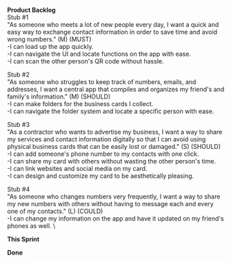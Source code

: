 **Product Backlog** \
Stub #1 \
"As someone who meets a lot of new people every day, I want a quick and easy way to exchange contact information in order to save time and avoid wrong numbers." (M) (MUST) \
-I can load up the app quickly. \
-I can navigate the UI and locate functions on the app with ease. \
-I can scan the other person's QR code without hassle. 

Stub #2 \
"As someone who struggles to keep track of numbers, emails, and addresses, I want a central app that compiles and organizes my friend's and family's information." (M) (SHOULD) \
-I can make folders for the business cards I collect. \
-I can navigate the folder system and locate a specific person with ease. 

Stub #3 \
"As a contractor who wants to advertise my business, I want a way to share my services and contact information digitally so that I can avoid using physical business cards that can be easily lost or damaged." (S) (SHOULD) \
-I can add someone's phone number to my contacts with one click.\
-I can share my card with others without wasting the other person's time. \
-I can link websites and social media on my card. \
-I can design and customize my card to be aesthetically pleasing. 

Stub #4 \
"As someone who changes numbers very frequently, I want a way to share my new numbers with others without having to message each and every one of my contacts." (L) (COULD) \
-I can change my information on the app and have it updated on my friend's phones as well. \


**This Sprint**


**Done**
